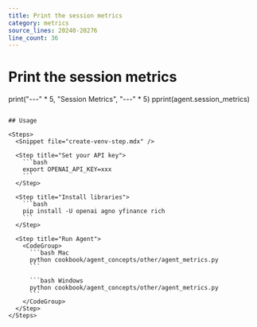 ```yaml
---
title: Print the session metrics
category: metrics
source_lines: 20240-20276
line_count: 36
---
```


# Print the session metrics
print("---" * 5, "Session Metrics", "---" * 5)
pprint(agent.session_metrics)
```

## Usage

<Steps>
  <Snippet file="create-venv-step.mdx" />

  <Step title="Set your API key">
    ```bash
    export OPENAI_API_KEY=xxx
    ```
  </Step>

  <Step title="Install libraries">
    ```bash
    pip install -U openai agno yfinance rich
    ```
  </Step>

  <Step title="Run Agent">
    <CodeGroup>
      ```bash Mac
      python cookbook/agent_concepts/other/agent_metrics.py
      ```

      ```bash Windows
      python cookbook/agent_concepts/other/agent_metrics.py
      ```
    </CodeGroup>
  </Step>
</Steps>


